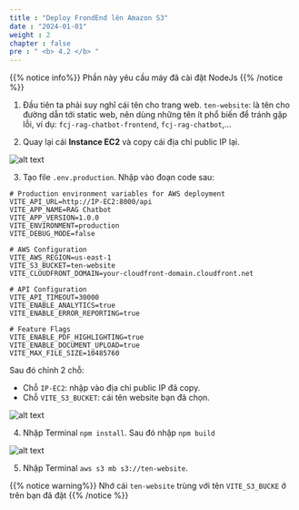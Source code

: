```yaml
---
title : "Deploy FrondEnd lên Amazon S3"
date : "2024-01-01"
weight : 2
chapter : false
pre : " <b> 4.2 </b> "
---
```


{{% notice info%}}
Phần này yêu cầu máy đã cài đặt NodeJs
{{% /notice %}}


1. Đầu tiên ta phải suy nghĩ cái tên cho trang web. `ten-website`: là tên cho đường dẫn tới static web, nên dùng những tên ít phổ biến để tránh gặp lỗi, ví dụ: `fcj-rag-chatbot-frontend`, `fcj-rag-chatbot`,…

2. Quay lại cái **Instance EC2** và copy cái địa chỉ public IP lại.

![alt text](/images/4.s3/4.2.png)

3. Tạo file `.env.production`. Nhập vào đoạn code sau:
```
# Production environment variables for AWS deployment  
VITE_API_URL=http://IP-EC2:8000/api
VITE_APP_NAME=RAG Chatbot
VITE_APP_VERSION=1.0.0
VITE_ENVIRONMENT=production
VITE_DEBUG_MODE=false

# AWS Configuration
VITE_AWS_REGION=us-east-1
VITE_S3_BUCKET=ten-website
VITE_CLOUDFRONT_DOMAIN=your-cloudfront-domain.cloudfront.net

# API Configuration
VITE_API_TIMEOUT=30000
VITE_ENABLE_ANALYTICS=true
VITE_ENABLE_ERROR_REPORTING=true

# Feature Flags
VITE_ENABLE_PDF_HIGHLIGHTING=true
VITE_ENABLE_DOCUMENT_UPLOAD=true
VITE_MAX_FILE_SIZE=10485760
```
Sau đó chỉnh 2 chỗ:
+ Chỗ `IP-EC2`: nhập vào địa chỉ public IP đã copy.
+ Chỗ `VITE_S3_BUCKET`: cái tên website bạn đã chọn.


![alt text](/images/4.s3/4.3.png)

4. Nhập Terminal `npm install`. Sau đó nhập `npm build`

![alt text](/images/4.s3/4.4.png)

5. Nhập Terminal `aws s3 mb s3://ten-website`.


{{% notice warning%}}
Nhớ cái `ten-website` trùng với tên `VITE_S3_BUCKE` ở trên bạn đã đặt
{{% /notice %}}